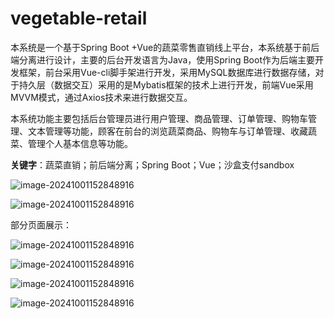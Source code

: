 # vegetable-retail

本系统是一个基于Spring Boot +Vue的蔬菜零售直销线上平台，本系统基于前后端分离进行设计，主要的后台开发语言为Java，使用Spring Boot作为后端主要开发框架，前台采用Vue-cli脚手架进行开发，采用MySQL数据库进行数据存储，对于持久层（数据交互）采用的是Mybatis框架的技术上进行开发，前端Vue采用MVVM模式，通过Axios技术来进行数据交互。

​    本系统功能主要包括后台管理员进行用户管理、商品管理、订单管理、购物车管理、文本管理等功能，顾客在前台的浏览蔬菜商品、购物车与订单管理、收藏蔬菜、管理个人基本信息等功能。

**关键字**：蔬菜直销；前后端分离；Spring Boot；Vue；沙盒支付sandbox

![image-20241001152848916](D:\总结\终稿\演示图片\1.png)

![image-20241001152848916](../../PY_DEMO/img/2.png)

部分页面展示：

![image-20241001152848916](../../PY_DEMO/img/%E5%9B%BE%E7%89%871.png)



![image-20241001152848916](../../PY_DEMO/img/%E5%9B%BE%E7%89%872.png)

![image-20241001152848916](../../PY_DEMO/img/%E5%9B%BE%E7%89%876.PNG)

![image-20241001152848916](../../PY_DEMO/img/%E5%9B%BE%E7%89%874.PNG)